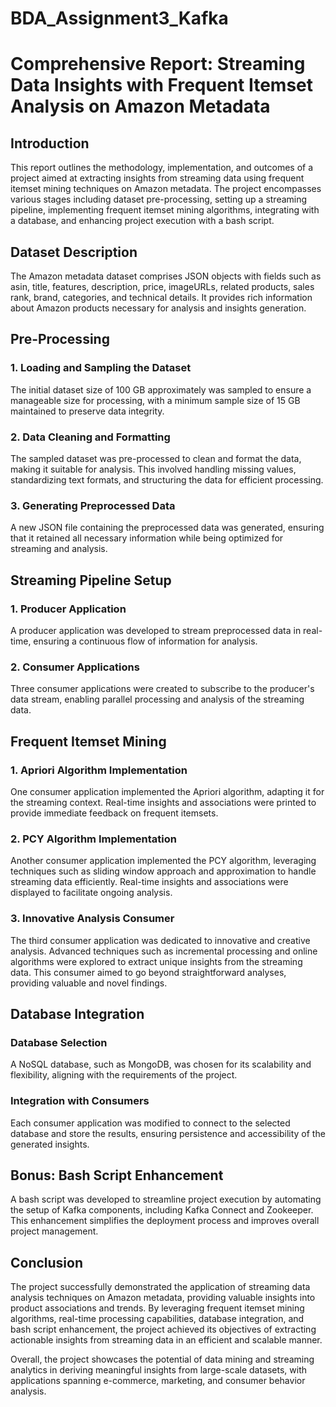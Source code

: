 # BDA_Assignment3_Kafka

# Comprehensive Report: Streaming Data Insights with Frequent Itemset Analysis on Amazon Metadata

## Introduction
This report outlines the methodology, implementation, and outcomes of a project aimed at extracting insights from streaming data using frequent itemset mining techniques on Amazon metadata. The project encompasses various stages including dataset pre-processing, setting up a streaming pipeline, implementing frequent itemset mining algorithms, integrating with a database, and enhancing project execution with a bash script.

## Dataset Description
The Amazon metadata dataset comprises JSON objects with fields such as asin, title, features, description, price, imageURLs, related products, sales rank, brand, categories, and technical details. It provides rich information about Amazon products necessary for analysis and insights generation.

## Pre-Processing
### 1. Loading and Sampling the Dataset
The initial dataset size of 100 GB approximately was sampled to ensure a manageable size for processing, with a minimum sample size of 15 GB maintained to preserve data integrity.

### 2. Data Cleaning and Formatting
The sampled dataset was pre-processed to clean and format the data, making it suitable for analysis. This involved handling missing values, standardizing text formats, and structuring the data for efficient processing.

### 3. Generating Preprocessed Data
A new JSON file containing the preprocessed data was generated, ensuring that it retained all necessary information while being optimized for streaming and analysis.

## Streaming Pipeline Setup
### 1. Producer Application
A producer application was developed to stream preprocessed data in real-time, ensuring a continuous flow of information for analysis.

### 2. Consumer Applications
Three consumer applications were created to subscribe to the producer's data stream, enabling parallel processing and analysis of the streaming data.

## Frequent Itemset Mining
### 1. Apriori Algorithm Implementation
One consumer application implemented the Apriori algorithm, adapting it for the streaming context. Real-time insights and associations were printed to provide immediate feedback on frequent itemsets.

### 2. PCY Algorithm Implementation
Another consumer application implemented the PCY algorithm, leveraging techniques such as sliding window approach and approximation to handle streaming data efficiently. Real-time insights and associations were displayed to facilitate ongoing analysis.

### 3. Innovative Analysis Consumer
The third consumer application was dedicated to innovative and creative analysis. Advanced techniques such as incremental processing and online algorithms were explored to extract unique insights from the streaming data. This consumer aimed to go beyond straightforward analyses, providing valuable and novel findings.

## Database Integration
### Database Selection
A NoSQL database, such as MongoDB, was chosen for its scalability and flexibility, aligning with the requirements of the project.

### Integration with Consumers
Each consumer application was modified to connect to the selected database and store the results, ensuring persistence and accessibility of the generated insights.

## Bonus: Bash Script Enhancement
A bash script was developed to streamline project execution by automating the setup of Kafka components, including Kafka Connect and Zookeeper. This enhancement simplifies the deployment process and improves overall project management.

## Conclusion
The project successfully demonstrated the application of streaming data analysis techniques on Amazon metadata, providing valuable insights into product associations and trends. By leveraging frequent itemset mining algorithms, real-time processing capabilities, database integration, and bash script enhancement, the project achieved its objectives of extracting actionable insights from streaming data in an efficient and scalable manner.

Overall, the project showcases the potential of data mining and streaming analytics in deriving meaningful insights from large-scale datasets, with applications spanning e-commerce, marketing, and consumer behavior analysis.
